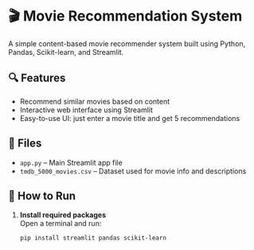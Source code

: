 # 🎬 Movie Recommendation System

A simple content-based movie recommender system built using Python, Pandas, Scikit-learn, and Streamlit.

## 🔍 Features

- Recommend similar movies based on content
- Interactive web interface using Streamlit
- Easy-to-use UI: just enter a movie title and get 5 recommendations

## 📁 Files

- `app.py` – Main Streamlit app file
- `tmdb_5000_movies.csv` – Dataset used for movie info and descriptions

## 🚀 How to Run

1. **Install required packages**  
   Open a terminal and run:
   ```bash
   pip install streamlit pandas scikit-learn
